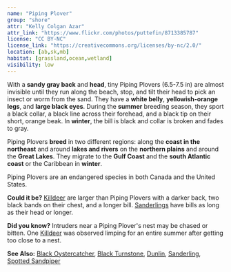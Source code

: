 ```yaml
---
name: "Piping Plover"
group: "shore"
attr: "Kelly Colgan Azar"
attr_link: "https://www.flickr.com/photos/puttefin/8713385787"
license: "CC BY-NC"
license_link: "https://creativecommons.org/licenses/by-nc/2.0/"
location: [ab,sk,mb]
habitat: [grassland,ocean,wetland]
visibility: low
---
```

With a **sandy gray back** and **head**, tiny Piping Plovers (6.5-7.5 in) are almost invisible until they run along the beach, stop, and tilt their head to pick an insect or worm from the sand. They have a **white belly**, **yellowish-orange legs**, and **large black eyes**. During the **summer** breeding season, they sport a black collar, a black line across their forehead, and a black tip on their short, orange beak. In **winter**, the bill is black and collar is broken and fades to gray.

Piping Plovers **breed** in two different regions: along the **coast in the northeast** and around **lakes and rivers** on the **northern plains** and around the **Great Lakes**. They migrate to the **Gulf Coast** and the **south Atlantic coast** or the Caribbean in **winter**.

Piping Plovers are an endangered species in both Canada and the United States.

**Could it be?** [Killdeer](/birds/killdeer/) are larger than Piping Plovers with a darker back, two black bands on their chest, and a longer bill. [Sanderlings](/birds/sander/) have bills as long as their head or longer.

**Did you know?** Intruders near a Piping Plover's nest may be chased or bitten. One [Killdeer](/birds/killdeer/) was observed limping for an entire summer after getting too close to a nest.

<!-- generated, do not edit -->
**See Also:**
[Black Oystercatcher](/birds/bloyster/),
[Black Turnstone](/birds/blturnstone/),
[Dunlin](/birds/dunlin/),
[Sanderling](/birds/sander/),
[Spotted Sandpiper](/birds/spotsand/)

